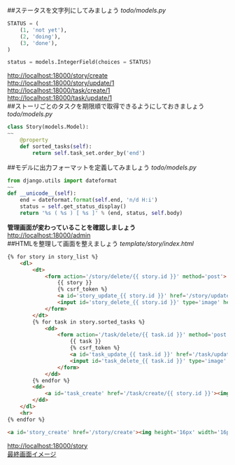 ##ステータスを文字列にしてみましょう
*todo/models.py*
```Python
STATUS = (
	(1, 'not yet'),
	(2, 'doing'),
	(3, 'done'),
)

status = models.IntegerField(choices = STATUS)
```
[http://localhost:18000/story/create](http://localhost:18000/story/create)  
[http://localhost:18000/story/update/1](http://localhost:18000/story/update/1)  
[http://localhost:18000/task/create/1](http://localhost:18000/task/create/1)  
[http://localhost:18000/task/update/1](http://localhost:18000/task/update/1)  
##ストーリごとのタスクを期限順で取得できるようにしておきましょう
*todo/models.py*
```Python
class Story(models.Model):
~~
	@property
	def sorted_tasks(self):
		return self.task_set.order_by('end')
```
##モデルに出力フォーマットを定義してみましょう
*todo/models.py*
```Python
from django.utils import dateformat
~~
def __unicode__(self):
	end = dateformat.format(self.end, 'n/d H:i')
	status = self.get_status_display()
	return '%s ( %s ) [ %s ]' % (end, status, self.body)
```
**管理画面が変わっていることを確認しましょう**  
[http://localhost:18000/admin](http://localhost:18000/admin)  
##HTMLを整理して画面を整えましょう
*template/story/index.html*
```HTML
{% for story in story_list %}
	<dl>
		<dt>
			<form action='/story/delete/{{ story.id }}' method='post'>
				{{ story }}
				{% csrf_token %}
				<a id='story_update_{{ story.id }}' href='/story/update/{{ story.id }}'><img height='16px' width='16px' src='https://raw.githubusercontent.com/suzuki-hoge/webapp-tutorial/master/django/step04/images/edit.png'></a>
				<input id='story_delete_{{ story.id }}' type='image' height='16px' width='16px' src='https://raw.githubusercontent.com/suzuki-hoge/webapp-tutorial/master/django/step04/images/trash.png'>
			</form>
		</dt>
		{% for task in story.sorted_tasks %}
			<dd>
				<form action='/task/delete/{{ task.id }}' method='post'>
					{{ task }}
					{% csrf_token %}
					<a id='task_update_{{ task.id }}' href='/task/update/{{ task.id }}'><img height='16px' width='16px' src='https://raw.githubusercontent.com/suzuki-hoge/webapp-tutorial/master/django/step04/images/edit.png'></a>
					<input id='task_delete_{{ task.id }}' type='image' height='16px' width='16px' src='https://raw.githubusercontent.com/suzuki-hoge/webapp-tutorial/master/django/step04/images/trash.png'>
				</form>
			</dd>
		{% endfor %}
		<dd>
			<a id='task_create' href='/task/create/{{ story.id }}'><img height='16px' width='16px' src='https://raw.githubusercontent.com/suzuki-hoge/webapp-tutorial/master/django/step04/images/plus.png'></a>
		</dd>
	</dl>
	<hr>
{% endfor %}

<a id='story_create' href='/story/create'><img height='16px' width='16px' src='https://raw.githubusercontent.com/suzuki-hoge/webapp-tutorial/master/django/step04/images/plus.png'></a>
```
[http://localhost:18000/story](http://localhost:18000/story)  
[最終画面イメージ](https://github.com/suzuki-hoge/webapp-tutorial/blob/master/django/step04/images/last.png)
